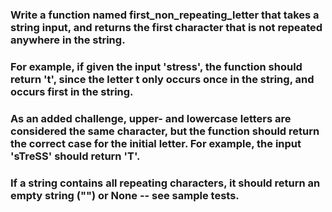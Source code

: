 ### Write a function named first_non_repeating_letter that takes a string input, and returns the first character that is not repeated anywhere in the string.

### For example, if given the input 'stress', the function should return 't', since the letter t only occurs once in the string, and occurs first in the string.

### As an added challenge, upper- and lowercase letters are considered the same character, but the function should return the correct case for the initial letter. For example, the input 'sTreSS' should return 'T'.

### If a string contains all repeating characters, it should return an empty string ("") or None -- see sample tests.